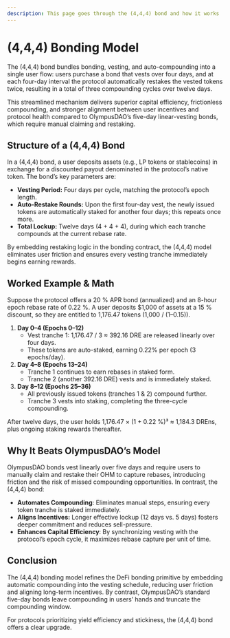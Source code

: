 ```yaml
---
description: This page goes through the (4,4,4) bond and how it works
---
```


# (4,4,4) Bonding Model

The (4,4,4) bond bundles bonding, vesting, and auto-compounding into a single user flow: users purchase a bond that vests over four days, and at each four-day interval the protocol automatically restakes the vested tokens twice, resulting in a total of three compounding cycles over twelve days.&#x20;

This streamlined mechanism delivers superior capital efficiency, frictionless compounding, and stronger alignment between user incentives and protocol health compared to OlympusDAO’s five-day linear-vesting bonds, which require manual claiming and restaking.

## Structure of a (4,4,4) Bond

In a (4,4,4) bond, a user deposits assets (e.g., LP tokens or stablecoins) in exchange for a discounted payout denominated in the protocol’s native token. The bond’s key parameters are:

* **Vesting Period:** Four days per cycle, matching the protocol’s epoch length.&#x20;
* **Auto-Restake Rounds:** Upon the first four-day vest, the newly issued tokens are automatically staked for another four days; this repeats once more.&#x20;
* **Total Lockup:** Twelve days (4 + 4 + 4), during which each tranche compounds at the current rebase rate.&#x20;

By embedding restaking logic in the bonding contract, the (4,4,4) model eliminates user friction and ensures every vesting tranche immediately begins earning rewards.

## Worked Example & Math

Suppose the protocol offers a 20 % APR bond (annualized) and an 8-hour epoch rebase rate of 0.22 %. A user deposits $1,000 of assets at a 15 % discount, so they are entitled to 1,176.47 tokens (1,000 / (1–0.15)).&#x20;

1. **Day 0–4 (Epochs 0–12)**
   * Vest tranche 1: 1,176.47 / 3 ≈ 392.16 DRE are released linearly over four days.
   * These tokens are auto-staked, earning 0.22% per epoch (3 epochs/day).
2. **Day 4–8 (Epochs 13–24)**
   * Tranche 1 continues to earn rebases in staked form.
   * Tranche 2 (another 392.16 DRE) vests and is immediately staked.
3. **Day 8–12 (Epochs 25–36)**
   * All previously issued tokens (tranches 1 & 2) compound further.
   * Tranche 3 vests into staking, completing the three-cycle compounding.

After twelve days, the user holds 1,176.47 × (1 + 0.22 %)³ ≈ 1,184.3 DREns, plus ongoing staking rewards thereafter.

## Why It Beats OlympusDAO’s Model

OlympusDAO bonds vest linearly over five days and require users to manually claim and restake their OHM to capture rebases, introducing friction and the risk of missed compounding opportunities.  In contrast, the (4,4,4) bond:

* **Automates Compounding**: Eliminates manual steps, ensuring every token tranche is staked immediately.&#x20;
* **Aligns Incentives:** Longer effective lockup (12 days vs. 5 days) fosters deeper commitment and reduces sell-pressure.&#x20;
* **Enhances Capital Efficiency**: By synchronizing vesting with the protocol’s epoch cycle, it maximizes rebase capture per unit of time.&#x20;

## Conclusion

The (4,4,4) bonding model refines the DeFi bonding primitive by embedding automatic compounding into the vesting schedule, reducing user friction and aligning long-term incentives. By contrast, OlympusDAO’s standard five-day bonds leave compounding in users’ hands and truncate the compounding window.&#x20;

For protocols prioritizing yield efficiency and stickiness, the (4,4,4) bond offers a clear upgrade.
